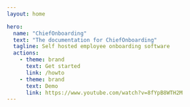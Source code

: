 ```yaml
---
layout: home

hero:
  name: "ChiefOnboarding"
  text: "The documentation for ChiefOnboarding"
  tagline: Self hosted employee onboarding software
  actions:
    - theme: brand
      text: Get started
      link: /howto
    - theme: brand
      text: Demo
      link: https://www.youtube.com/watch?v=8fYpB8WTH2M
---
```

